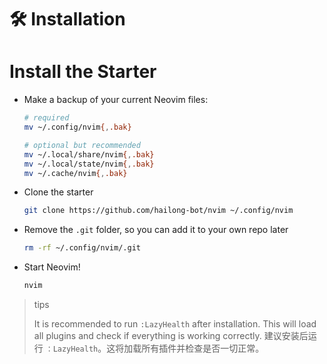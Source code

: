 # 🛠️ Installation

# Install the Starter

- Make a backup of your current Neovim files:

  ```bash
  # required
  mv ~/.config/nvim{,.bak}
  
  # optional but recommended
  mv ~/.local/share/nvim{,.bak}
  mv ~/.local/state/nvim{,.bak}
  mv ~/.cache/nvim{,.bak}
  ```

- Clone the starter

  ```bash
  git clone https://github.com/hailong-bot/nvim ~/.config/nvim
  ```

- Remove the `.git` folder, so you can add it to your own repo later

  ```bash
  rm -rf ~/.config/nvim/.git
  ```

- Start Neovim!

  ```bash
  nvim
  ```

> tips
>
> It is recommended to run `:LazyHealth` after installation. This will load all plugins and check if everything is working correctly.
> 建议安装后运行 `：LazyHealth`。这将加载所有插件并检查是否一切正常。
